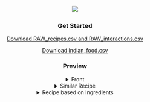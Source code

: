 <center>

![](https://i.ibb.co/hRVhcMY/Logo.png)

### Get Started
[Download RAW_recipes.csv and RAW_interactions.csv](https://www.kaggle.com/datasets/shuyangli94/food-com-recipes-and-user-interactions?select=RAW_recipes.csv)

[Download indian_food.csv](https://www.kaggle.com/code/arya24/cuisine-analysis/data?select=indian_food.csv)

### Preview

<details>
  <summary>Front</summary>
  <img src="https://github.com/iam4tart/Swaad/blob/main/show_image/front.png?raw=true" alt="Front Image" style="max-width: 100%;">
</details>

<details>
  <summary>Similar Recipe</summary>
  <img src="https://github.com/iam4tart/Swaad/blob/main/show_image/recipe_on_recipe.png?raw=true" alt="Similar Recipe Image" style="max-width: 100%;">
</details>

<details>
  <summary>Recipe based on Ingredients</summary>
  <img src="https://github.com/iam4tart/Swaad/blob/main/show_image/recipe_on_ingredients.png?raw=true" alt="Recipe based on Ingredients Image" style="max-width: 100%;">
</details>

</center>
